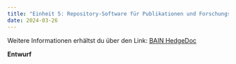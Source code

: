 ```yaml
---
title: "Einheit 5: Repository-Software für Publikationen und Forschungsdaten"
date: 2024-03-26
---
```

Weitere Informationen erhältst du über den Link: 
<a href="https://pad.gwdg.de/JmDfo4JOSQuF12mGPmm7IA#">BAIN HedgeDoc</a>

**Entwurf**
